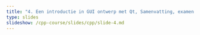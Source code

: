 ```yaml
---
title: "4. Een introductie in GUI ontwerp met Qt, Samenvatting, examen info"
type: slides
slideshow: /cpp-course/slides/cpp/slide-4.md
---
```

